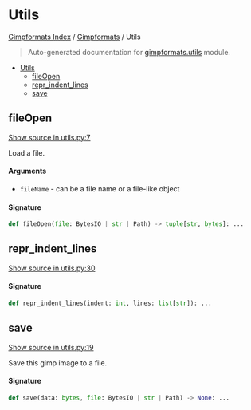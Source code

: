 # Utils

[Gimpformats Index](../README.md#gimpformats-index) / [Gimpformats](./index.md#gimpformats) / Utils

> Auto-generated documentation for [gimpformats.utils](../../../gimpformats/utils.py) module.

- [Utils](#utils)
  - [fileOpen](#fileopen)
  - [repr_indent_lines](#repr_indent_lines)
  - [save](#save)

## fileOpen

[Show source in utils.py:7](../../../gimpformats/utils.py#L7)

Load a file.

#### Arguments

- `fileName` - can be a file name or a file-like object

#### Signature

```python
def fileOpen(file: BytesIO | str | Path) -> tuple[str, bytes]: ...
```



## repr_indent_lines

[Show source in utils.py:30](../../../gimpformats/utils.py#L30)

#### Signature

```python
def repr_indent_lines(indent: int, lines: list[str]): ...
```



## save

[Show source in utils.py:19](../../../gimpformats/utils.py#L19)

Save this gimp image to a file.

#### Signature

```python
def save(data: bytes, file: BytesIO | str | Path) -> None: ...
```